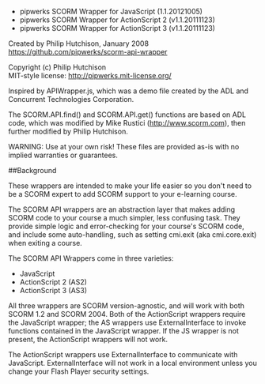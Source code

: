 * pipwerks SCORM Wrapper for JavaScript     (1.1.20121005)
* pipwerks SCORM Wrapper for ActionScript 2 (v1.1.20111123)
* pipwerks SCORM Wrapper for ActionScript 3 (v1.1.20111123)

Created by Philip Hutchison, January 2008  
https://github.com/pipwerks/scorm-api-wrapper

Copyright (c) Philip Hutchison  
MIT-style license: http://pipwerks.mit-license.org/

Inspired by APIWrapper.js, which was a demo file created by the ADL and Concurrent Technologies Corporation.

The SCORM.API.find() and SCORM.API.get() functions are based on ADL code, which was modified by Mike Rustici (http://www.scorm.com), then further modified by Philip Hutchison.

WARNING: Use at your own risk! These files are provided as-is with no implied warranties or guarantees.

##Background 

These wrappers are intended to make your life easier so you don't need to be a SCORM expert to add SCORM support to your e-learning course.

The SCORM API wrappers are an abstraction layer that makes adding SCORM code to your course a much simpler, less confusing task. They provide simple logic and error-checking for your course's SCORM code, and include some auto-handling, such as setting cmi.exit (aka cmi.core.exit) when exiting a course.

The SCORM API Wrappers come in three varieties:

* JavaScript
* ActionScript 2 (AS2)
* ActionScript 3 (AS3)

All three wrappers are SCORM version-agnostic, and will work with both SCORM 1.2 and SCORM 2004. Both of the ActionScript wrappers require the JavaScript wrapper; the AS wrappers use ExternalInterface to invoke functions contained in the JavaScript wrapper. If the JS wrapper is not present, the ActionScript wrappers will not work.

The ActionScript wrappers use ExternalInterface to communicate with JavaScript. ExternalInterface will not work in a local environment unless you change your Flash Player security settings.
